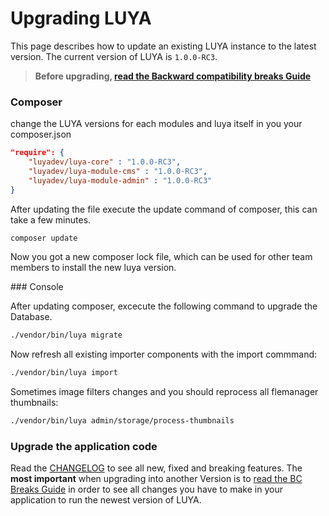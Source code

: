 # Upgrading LUYA

This page describes how to update an existing LUYA instance to the latest version. The current version of LUYA is `1.0.0-RC3`.

> **Before upgrading, [read the Backward compatibility breaks Guide](https://github.com/luyadev/luya/blob/master/UPGRADE.md)**

### Composer

change the LUYA versions for each modules and luya itself in you your composer.json

```json
"require": {
    "luyadev/luya-core" : "1.0.0-RC3",
    "luyadev/luya-module-cms" : "1.0.0-RC3",
    "luyadev/luya-module-admin" : "1.0.0-RC3"
}
```

After updating the file execute the update command of composer, this can take a few minutes.

```sh
composer update
```

Now you got a new composer lock file, which can be used for other team members to install the new luya version.

### Console

After updating composer, excecute the following command to upgrade the Database.

```sh
./vendor/bin/luya migrate
```

Now refresh all existing importer components with the import commmand:

```sh
./vendor/bin/luya import
```

Sometimes image filters changes and you should reprocess all flemanager thumbnails:

```sh
./vendor/bin/luya admin/storage/process-thumbnails
```

### Upgrade the application code

Read the [CHANGELOG](https://github.com/luyadev/luya/blob/master/CHANGELOG.md) to see all new, fixed and breaking features. The **most important** when upgrading into another Version is to [read the BC Breaks Guide](https://github.com/luyadev/luya/blob/master/UPGRADE.md) in order to see all changes you have to make in your application to run the newest version of LUYA.
